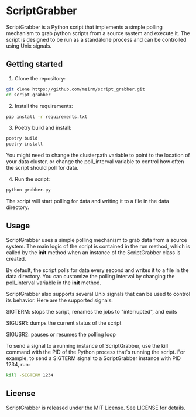 # ScriptGrabber
ScriptGrabber is a Python script that implements a simple polling mechanism to grab python scripts from a source system and execute it. The script is designed to be run as a standalone process and can be controlled using Unix signals.


## Getting started
1. Clone the repository:

```bash
git clone https://github.com/meirm/script_grabber.git
cd script_grabber
```

2. Install the requirements:

```bash
pip install -r requirements.txt

```
3. Poetry build and install:

```bash
poetry build
poetry install

```
You might need to change the clusterpath variable to point to the location of your data cluster, or change the poll_interval variable to control how often the script should poll for data.

4. Run the script:

```bash
python grabber.py

```
The script will start polling for data and writing it to a file in the data directory.
## Usage
ScriptGrabber uses a simple polling mechanism to grab data from a source system. The main logic of the script is contained in the run method, which is called by the __init__ method when an instance of the ScriptGrabber class is created.

By default, the script polls for data every second and writes it to a file in the data directory. You can customize the polling interval by changing the poll_interval variable in the __init__ method.

ScriptGrabber also supports several Unix signals that can be used to control its behavior. Here are the supported signals:


SIGTERM: stops the script, renames the jobs to "interrupted", and exits

SIGUSR1: dumps the current status of the script

SIGUSR2: pauses or resumes the polling loop

To send a signal to a running instance of ScriptGrabber, use the kill command with the PID of the Python process that's running the script. For example, to send a SIGTERM signal to a ScriptGrabber instance with PID 1234, run:

```bash
kill -SIGTERM 1234
```

## License
ScriptGrabber is released under the MIT License. See LICENSE for details.





